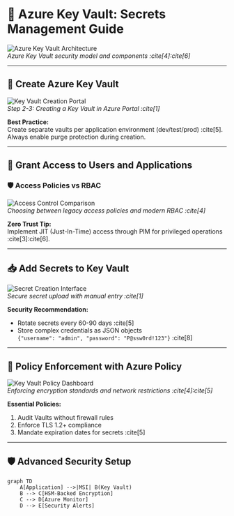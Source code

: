 # 🔐 Azure Key Vault: Secrets Management Guide

![Azure Key Vault Architecture](https://learn.microsoft.com/en-us/azure/key-vault/media/overview/azure-key-vault-overview.png)  
*Azure Key Vault security model and components :cite[4]:cite[6]*

---

## 🔧 Create Azure Key Vault

![Key Vault Creation Portal](https://learn.microsoft.com/en-us/azure/key-vault/media/quick-create-portal/portal-create-resource.png)  
*Step 2-3: Creating a Key Vault in Azure Portal :cite[1]*

**Best Practice:**  
Create separate vaults per application environment (dev/test/prod) :cite[5]. Always enable purge protection during creation.

---

## 🔑 Grant Access to Users and Applications

### 🛡️ Access Policies vs RBAC
![Access Control Comparison](https://learn.microsoft.com/en-us/azure/key-vault/media/rbac-guide/access-control-methods.png)  
*Choosing between legacy access policies and modern RBAC :cite[4]*

**Zero Trust Tip:**  
Implement JIT (Just-In-Time) access through PIM for privileged operations :cite[3]:cite[6].

---

## 📥 Add Secrets to Key Vault

![Secret Creation Interface](https://learn.microsoft.com/en-us/azure/key-vault/media/quick-create-portal/secret-import.png)  
*Secure secret upload with manual entry :cite[1]*

**Security Recommendation:**  
- Rotate secrets every 60-90 days :cite[5]
- Store complex credentials as JSON objects  
`{"username": "admin", "password": "P@ssw0rd!123"}` :cite[8]

---

## 📏 Policy Enforcement with Azure Policy

![Key Vault Policy Dashboard](https://learn.microsoft.com/en-us/azure/governance/policy/media/assign-policy-portal/policy-assignment-details.png)  
*Enforcing encryption standards and network restrictions :cite[4]:cite[5]*

**Essential Policies:**  
1. Audit Vaults without firewall rules  
2. Enforce TLS 1.2+ compliance  
3. Mandate expiration dates for secrets :cite[5]

---

## 🛡️ Advanced Security Setup

```mermaid
graph TD
    A[Application] -->|MSI| B(Key Vault)
    B --> C[HSM-Backed Encryption]
    C --> D[Azure Monitor]
    D --> E[Security Alerts]
